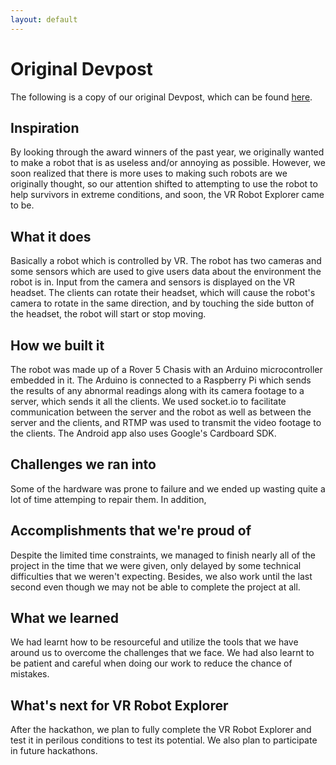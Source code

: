 ```yaml
---
layout: default
---
```


# Original Devpost

The following is a copy of our original Devpost, which can be found [here](https://devpost.com/software/hnr2020-vr-robot).

## Inspiration
By looking through the award winners of the past year, we originally wanted to make a robot that is as useless and/or annoying as possible. However, we soon realized that there is more uses to making such robots are we originally thought, so our attention shifted to attempting to use the robot to help survivors in extreme conditions, and soon, the VR Robot Explorer came to be. 

## What it does
Basically a robot which is controlled by VR. The robot has two cameras and some sensors which are used to give users data about the environment the robot is in. Input from the camera and sensors is displayed on the VR headset. The clients can rotate their headset, which will cause the robot's camera to rotate in the same direction, and by touching the side button of the headset, the robot will start or stop moving.

## How we built it
The robot was made up of a Rover 5 Chasis with an Arduino microcontroller embedded in it. The Arduino is connected to a Raspberry Pi which sends the results of any abnormal readings along with its camera footage to a server, which sends it all the clients. We used socket.io to facilitate communication between the server and the robot as well as between the server and the clients, and RTMP was used to transmit the video footage to the clients. The Android app also uses Google's Cardboard SDK. 

## Challenges we ran into
Some of the hardware was prone to failure and we ended up wasting quite a lot of time attemping to repair them. In addition, 

## Accomplishments that we're proud of
Despite the limited time constraints, we managed to finish nearly all of the project in the time that we were given, only delayed by some technical difficulties that we weren't expecting. Besides, we also work until the last second even though we may not be able to complete the project at all.

## What we learned
We had learnt how to be resourceful and utilize the tools that we have around us to overcome the challenges that we face. We had also learnt to be patient and careful when doing our work to reduce the chance of mistakes.

## What's next for VR Robot Explorer
After the hackathon, we plan to fully complete the VR Robot Explorer and test it in perilous conditions to test its potential. We also plan to participate in future hackathons. 
